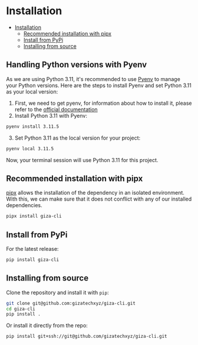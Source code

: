 # Installation

* [Installation](installation.md#-installation)
  * [Recommended installation with pipx](installation.md#recommended-installation-with-pipx)
  * [Install from PyPi](installation.md#install-from-pypi)
  * [Installing from source](installation.md#installing-from-source)

## Handling Python versions with Pyenv

As we are using Python 3.11, it's recommended to use [Pyenv](https://github.com/pyenv/pyenv) to manage your Python versions. Here are the steps to install Pyenv and set Python 3.11 as your local version:

1. First, we need to get pyenv, for information about how to install it, please refer to the [official documentation](https://github.com/pyenv/pyenv)
2. Install Python 3.11 with Pyenv:

```bash
pyenv install 3.11.5
```

3. Set Python 3.11 as the local version for your project:

```bash
pyenv local 3.11.5
```

Now, your terminal session will use Python 3.11 for this project.

## Recommended installation with pipx

[pipx](https://pypa.github.io/pipx/) allows the installation of the dependency in an isolated environment. With this, we can make sure that it does not conflict with any of our installed dependencies.

```bash
pipx install giza-cli
```

## Install from PyPi

For the latest release:

```bash
pip install giza-cli
```

## Installing from source

Clone the repository and install it with `pip`:

```bash
git clone git@github.com:gizatechxyz/giza-cli.git
cd giza-cli
pip install .
```

Or install it directly from the repo:

```bash
pip install git+ssh://git@github.com/gizatechxyz/giza-cli.git
```
